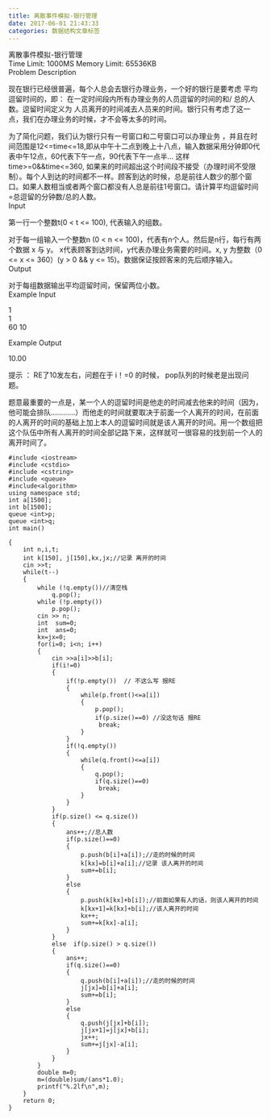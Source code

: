 ```yaml
---
title: 离散事件模拟-银行管理
date: 2017-06-01 21:43:33
categories: 数据结构文章标签
---
```

  
离散事件模拟-银行管理  
Time Limit: 1000MS Memory Limit: 65536KB  
Problem Description  
  
  
  
现在银行已经很普遍，每个人总会去银行办理业务，一个好的银行是要考虑 平均逗留时间的，即： 在一定时间段内所有办理业务的人员逗留的时间的和/
总的人数。逗留时间定义为 人员离开的时间减去人员来的时间。银行只有考虑了这一点<!-- more -->，我们在办理业务的时候，才不会等太多的时间。  
  
为了简化问题，我们认为银行只有一号窗口和二号窗口可以办理业务
，并且在时间范围是12<=time<=18,即从中午十二点到晚上十八点，输入数据采用分钟即0代表中午12点，60代表下午一点，90代表下午一点半…
这样time>=0&&time<=360,
如果来的时间超出这个时间段不接受（办理时间不受限制）。每个人到达的时间都不一样。顾客到达的时候，总是前往人数少的那个窗口。如果人数相当或者两个窗口都没有人总是前往1号窗口。请计算平均逗留时间=总逗留的分钟数/总的人数。  
Input  
  
  
  
第一行一个整数t(0 < t <= 100), 代表输入的组数。  
  
对于每一组输入一个整数n (0 < n <= 100)，代表有n个人。然后是n行，每行有两个数据 x 与 y。
x代表顾客到达时间，y代表办理业务需要的时间。x, y 为整数（0 <= x <= 360）(y > 0 && y <=
15)。数据保证按顾客来的先后顺序输入。  
Output  
  
  
  
对于每组数据输出平均逗留时间，保留两位小数。  
Example Input  
  
1  
1  
60 10  
  
Example Output  
  
10.00  

提示 ： RE了10发左右，问题在于 i！=0 的时候， pop队列的时候老是出现问题。

题意最重要的一点是，某一个人的逗留时间是他走的时间减去他来的时间（因为，他可能会排队…………）而他走的时间就要取决于前面一个人离开的时间，在前面的人离开的时间的基础上加上本人的逗留时间就是该人离开的时间。用一个数组把这个队伍中所有人离开的时间全部记路下来，这样就可一很容易的找到前一个人的离开时间了。  

    
    
    #include <iostream>
    #include <cstdio>
    #include <cstring>
    #include <queue>
    #include<algorithm>
    using namespace std;
    int a[1500];
    int b[1500];
    queue <int>p;
    queue <int>q;
    int main()
    
    {
        int n,i,t;
        int k[150], j[150],kx,jx;//记录 离开的时间
        cin >>t;
        while(t--)
        {
            while (!q.empty())//清空栈
                q.pop();
            while (!p.empty())
                p.pop();
            cin >> n;
            int  sum=0;
            int  ans=0;
            kx=jx=0;
            for(i=0; i<n; i++)
            {
                cin >>a[i]>>b[i];
                if(i!=0)
                {
                    if(!p.empty())  // 不这么写 报RE
                    {
                        while(p.front()<=a[i])
                        {
                            p.pop();
                            if(p.size()==0) //没这句话 报RE
                             break;
                        }
                    }
                    if(!q.empty())
                    {
                        while(q.front()<=a[i])
                        {
                            q.pop();
                            if(q.size()==0)
                             break;
                        }
                    }
                }
                if(p.size() <= q.size())
                {
                    ans++;//总人数
                    if(p.size()==0)
                    {
                        p.push(b[i]+a[i]);//走的时候的时间
                        k[kx]=b[i]+a[i];//记录 该人离开的时间
                        sum+=b[i];
                    }
                    else
                    {
                        p.push(k[kx]+b[i]);//前面如果有人的话，则该人离开的时间
                        k[kx+1]=k[kx]+b[i];//该人离开的时间
                        kx++;
                        sum+=k[kx]-a[i];
                    }
                }
                else  if(p.size() > q.size())
                {
                    ans++;
                    if(q.size()==0)
                    {
                        q.push(b[i]+a[i]);//走的时候的时间
                        j[jx]=b[i]+a[i];
                        sum+=b[i];
                    }
                    else
                    {
                        q.push(j[jx]+b[i]);
                        j[jx+1]=j[jx]+b[i];
                        jx++;
                        sum+=j[jx]-a[i];
                    }
                }
            }
            double m=0;
            m=(double)sum/(ans*1.0);
            printf("%.2lf\n",m);
        }
        return 0;
    }
    
    

  
  

